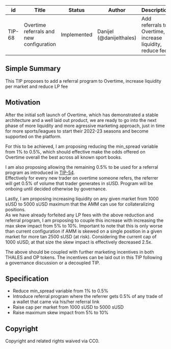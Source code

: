 | id | Title | Status | Author | Description | Discussions to | Created |
| ----------- | ----------- | ----------- | ----------- | ----------- | ----------- | ----------- |
| TIP-68 | Overtime referrals and new configuration| Implemented | Danijel (@danijelthales) | Add referrals to Overtime, increase liquidity, reduce fees | https://discord.gg/8bzFdpGTrp | 2022-07-18
 
## Simple Summary
 
This TIP proposes to add a referral program to Overtime, increase liquidity per market and reduce LP fee
 
 ## Motivation

After the initial soft launch of Overtime, which has demonstrated a stable architecture and a well laid out product, we are ready to go into the next phase of more liquidity and more agressive marketing approach, just in time for more sports/leagues to start their 2022-23 seasons and become supported on the platform.
    
For this to be achieved, I am proposing reducing the min_spread variable from 1% to 0.5%, which should effective make the odds offered on Overtime overall the best across all known sport books.  
  
I am also proposing allowing the remaining 0.5% to be used for a referral program as introduced in [TIP-54](https://github.com/thales-markets/thales-improvement-proposals/blob/main/TIPs/TIP-54.md).  
Effectively for every new trader on overtime someone refers, the referrer will get 0.5% of volume that trader generates in sUSD. Program will be onboing until decided otherwise by governance.  

Lastly, I am proposing increasing liquidity on any given market from 1000 sUSD to 5000 sUSD maximum that the AMM can use for collateralizing positions.  
As we have already forfeited any LP fees with the above reduction and referral program, I am proposing to couple this increase with increasing the max skew impact from 5% to 10%. Important to note that this is only worse than current configuration if AMM is skewed on a single position in a given market for more tan 2500 sUSD (at risk).  Considering the current cap of 1000 sUSD, at that size the skew impact is effectively decreased 2.5x.    

The above should be coupled with further marketing incentives in both THALES and OP tokens. The incentives can be laid out in this TIP following a governance discussion or a decoupled TIP.      

## Specification

- Reduce min_spread variable from 1% to 0.5%  
- Introduce referral program where the referrer gets 0.5% of any trade of a wallet that came via his/her referral link  
- Raise cap per market from 1000 sUSD to 5000 sUSD  
- Raise maximum skew impact from 5% to 10%  
 
## Copyright
 
Copyright and related rights waived via CC0.
 

